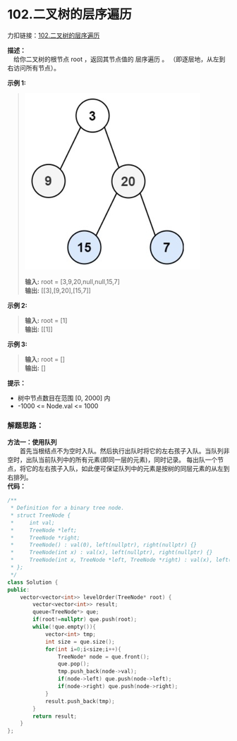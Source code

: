 
# 102.二叉树的层序遍历
力扣链接：[102.二叉树的层序遍历](https://leetcode.cn/problems/binary-tree-level-order-traversal/description/)  

**描述：**  
　给你二叉树的根节点 root ，返回其节点值的 层序遍历 。 （即逐层地，从左到右访问所有节点）。

**示例 1:**  
>![](./images/层序遍历示例1.png)  
>
> **输入:** root = [3,9,20,null,null,15,7]  
> **输出:** [[3],[9,20],[15,7]]  

**示例 2:**  
> **输入:** root = [1]  
> **输出:** [[1]]  

**示例 3:**  
> **输入:** root = []  
> **输出:** []

 **提示：**  
- 树中节点数目在范围 [0, 2000] 内
- -1000 <= Node.val <= 1000

### 解题思路：
**方法一：使用队列**  
　　首先当根结点不为空时入队。然后执行出队时将它的左右孩子入队。当队列非空时，出队当前队列中的所有元素(即同一层的元素)，同时记录。
每出队一个节点，将它的左右孩子入队，如此便可保证队列中的元素是按树的同层元素的从左到右排列。  
**代码：**    
```cpp
/**
 * Definition for a binary tree node.
 * struct TreeNode {
 *     int val;
 *     TreeNode *left;
 *     TreeNode *right;
 *     TreeNode() : val(0), left(nullptr), right(nullptr) {}
 *     TreeNode(int x) : val(x), left(nullptr), right(nullptr) {}
 *     TreeNode(int x, TreeNode *left, TreeNode *right) : val(x), left(left), right(right) {}
 * };
 */
class Solution {
public:
    vector<vector<int>> levelOrder(TreeNode* root) {
        vector<vector<int>> result;
        queue<TreeNode*> que;
        if(root!=nullptr) que.push(root);
        while(!que.empty()){
            vector<int> tmp;
            int size = que.size();
            for(int i=0;i<size;i++){
                TreeNode* node = que.front();
                que.pop();
                tmp.push_back(node->val);
                if(node->left) que.push(node->left);
                if(node->right) que.push(node->right);
            }
            result.push_back(tmp);
        }
        return result;
    }
};
```
